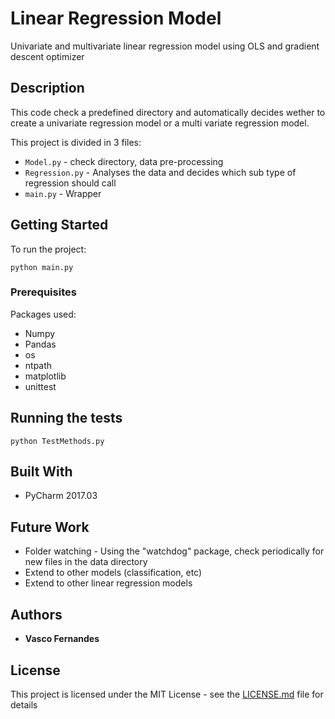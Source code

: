 # Linear Regression Model

Univariate and multivariate linear regression model using OLS and gradient descent optimizer

## Description

This code check a predefined directory and automatically decides wether to create a univariate regression model or a multi variate regression model.

This project is divided in 3 files:

* ``` Model.py ``` - check directory, data pre-processing
* ``` Regression.py ``` - Analyses the data and decides which sub type of regression should call
* ``` main.py ``` - Wrapper


## Getting Started

To run the project:

```
python main.py
```

### Prerequisites
Packages used:

* Numpy
* Pandas
* os
* ntpath
* matplotlib
* unittest

## Running the tests

```
python TestMethods.py
```

## Built With

* PyCharm 2017.03

## Future Work

* Folder watching - Using the "watchdog" package, check periodically for new files in the data directory
* Extend to other models (classification, etc)
* Extend to other linear regression models

## Authors

* **Vasco Fernandes**

## License

This project is licensed under the MIT License - see the [LICENSE.md](LICENSE.md) file for details
